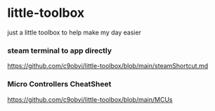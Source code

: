 # little-toolbox

just a little toolbox to help make my day easier

### steam terminal to app directly
https://github.com/c9obvi/little-toolbox/blob/main/steamShortcut.md

### Micro Controllers CheatSheet
https://github.com/c9obvi/little-toolbox/blob/main/MCUs
